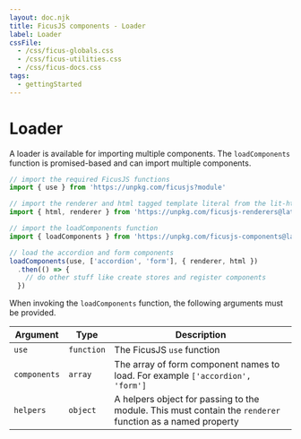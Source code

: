 ```yaml
---
layout: doc.njk
title: FicusJS components - Loader
label: Loader
cssFile:
  - /css/ficus-globals.css
  - /css/ficus-utilities.css
  - /css/ficus-docs.css
tags:
  - gettingStarted
---
```

# Loader

A loader is available for importing multiple components.
The `loadComponents` function is promised-based and can import multiple components.

```js
// import the required FicusJS functions
import { use } from 'https://unpkg.com/ficusjs?module'

// import the renderer and html tagged template literal from the lit-html library
import { html, renderer } from 'https://unpkg.com/ficusjs-renderers@latest/dist/lit-html.js'

// import the loadComponents function
import { loadComponents } from 'https://unpkg.com/ficusjs-components@latest/components/loader/index.js'

// load the accordion and form components
loadComponents(use, ['accordion', 'form'], { renderer, html })
  .then(() => {
    // do other stuff like create stores and register components
  })
```

When invoking the `loadComponents` function, the following arguments must be provided.

| Argument | Type | Description |
| --- | --- | --- |
| `use` | `function` | The FicusJS `use` function |
| `components` | `array` | The array of form component names to load. For example `['accordion', 'form']` |
| `helpers` | `object` | A helpers object for passing to the module. This must contain the `renderer` function as a named property |
